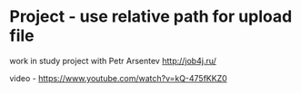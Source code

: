 # Project - use relative path for upload file
work in study project with Petr Arsentev 
http://job4j.ru/

video - https://www.youtube.com/watch?v=kQ-475fKKZ0